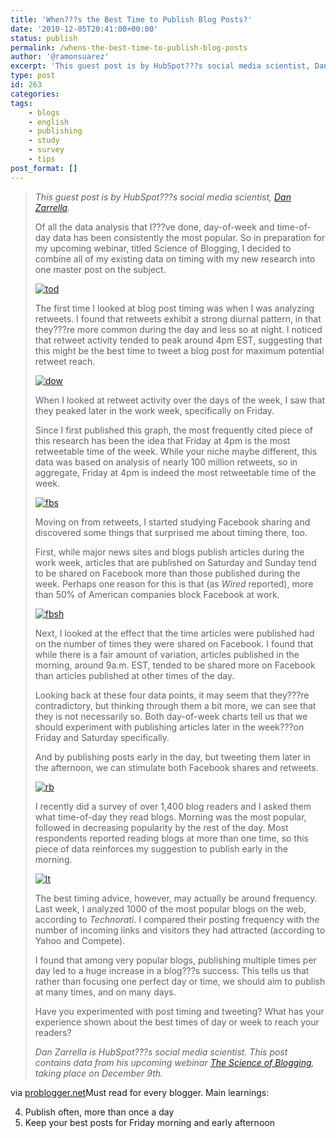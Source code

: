 ```yaml
---
title: 'When???s the Best Time to Publish Blog Posts?'
date: '2010-12-05T20:41:00+00:00'
status: publish
permalink: /whens-the-best-time-to-publish-blog-posts
author: '@ramonsuarez'
excerpt: 'This guest post is by HubSpot???s social media scientist, Dan Zarrella. Of all the data analysis that I???ve done, day-of-week and time-of-day data has been consistently the most popular. So in preparation for my upcoming webinar, titled Science of Bl...'
type: post
id: 263
categories:
tags:
    - blogs
    - english
    - publishing
    - study
    - survey
    - tips
post_format: []
---
```

> *This guest post is by HubSpot???s social media scientist, [Dan Zarrella](http://www.danzarella.com).*
> 
> Of all the data analysis that I???ve done, day-of-week and time-of-day data has been consistently the most popular. So in preparation for my upcoming webinar, titled Science of Blogging, I decided to combine all of my existing data on timing with my new research into one master post on the subject.
> 
> [![](http://www.problogger.net/wp-content/uploads/2010/11/tod.gif "tod")](http://www.problogger.net/wp-content/uploads/2010/11/tod.gif)
> 
> The first time I looked at blog post timing was when I was analyzing retweets. I found that retweets exhibit a strong diurnal pattern, in that they???re more common during the day and less so at night. I noticed that retweet activity tended to peak around 4pm EST, suggesting that this might be the best time to tweet a blog post for maximum potential retweet reach.
> 
> [![](http://www.problogger.net/wp-content/uploads/2010/11/dow.gif "dow")](http://www.problogger.net/wp-content/uploads/2010/11/dow.gif)
> 
> When I looked at retweet activity over the days of the week, I saw that they peaked later in the work week, specifically on Friday.
> 
> Since I first published this graph, the most frequently cited piece of this research has been the idea that Friday at 4pm is the most retweetable time of the week. While your niche maybe different, this data was based on analysis of nearly 100 million retweets, so in aggregate, Friday at 4pm is indeed the most retweetable time of the week.
> 
> [![](http://www.problogger.net/wp-content/uploads/2010/11/fbs.gif "fbs")](http://www.problogger.net/wp-content/uploads/2010/11/fbs.gif)
> 
> Moving on from retweets, I started studying Facebook sharing and discovered some things that surprised me about timing there, too.
> 
> First, while major news sites and blogs publish articles during the work week, articles that are published on Saturday and Sunday tend to be shared on Facebook more than those published during the week. Perhaps one reason for this is that (as *Wired* reported), more than 50% of American companies block Facebook at work.
> 
> [![](http://www.problogger.net/wp-content/uploads/2010/11/fbsh.gif "fbsh")](http://www.problogger.net/wp-content/uploads/2010/11/fbsh.gif)
> 
> Next, I looked at the effect that the time articles were published had on the number of times they were shared on Facebook. I found that while there is a fair amount of variation, articles published in the morning, around 9a.m. EST, tended to be shared more on Facebook than articles published at other times of the day.
> 
> Looking back at these four data points, it may seem that they???re contradictory, but thinking through them a bit more, we can see that they is not necessarily so. Both day-of-week charts tell us that we should experiment with publishing articles later in the week???on Friday and Saturday specifically.
> 
> And by publishing posts early in the day, but tweeting them later in the afternoon, we can stimulate both Facebook shares and retweets.
> 
> [![](http://www.problogger.net/wp-content/uploads/2010/11/rb.gif "rb")](http://www.problogger.net/wp-content/uploads/2010/11/rb.gif)
> 
> I recently did a survey of over 1,400 blog readers and I asked them what time-of-day they read blogs. Morning was the most popular, followed in decreasing popularity by the rest of the day. Most respondents reported reading blogs at more than one time, so this piece of data reinforces my suggestion to publish early in the morning.
> 
> [![](http://www.problogger.net/wp-content/uploads/2010/11/lt.gif "lt")](http://www.problogger.net/wp-content/uploads/2010/11/lt.gif)
> 
> The best timing advice, however, may actually be around frequency. Last week, I analyzed 1000 of the most popular blogs on the web, according to *Technorati*. I compared their posting frequency with the number of incoming links and visitors they had attracted (according to Yahoo and Compete).
> 
> I found that among very popular blogs, publishing multiple times per day led to a huge increase in a blog???s success. This tells us that rather than focusing one perfect day or time, we should aim to publish at many times, and on many days.
> 
> Have you experimented with post timing and tweeting? What has your experience shown about the best times of day or week to reach your readers?
> 
> *Dan Zarrella is HubSpot???s social media scientist. This post contains data from his upcoming webinar [The Science of Blogging](http://www.google.com/url?q=http%3A%2F%2Fwww.hubspot.com%2Fthe-science-of-blogging%2F&sa=D&sntz=1&usg=AFQjCNF5WQXsAfPtMIE2rH-7Rkf3MimZnw), taking place on December 9th.*
> 
> </div>

via [problogger.net](http://www.problogger.net/archives/2010/12/06/whens-the-best-time-to-publish-blog-posts/)</div>Must read for every blogger. Main learnings:


4. Publish often, more than once a day
5. Keep your best posts for Friday morning and early afternoon
</div>